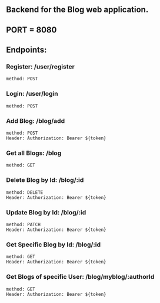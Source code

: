 ## Backend for the Blog web application.

## PORT = 8080

## Endpoints: 

### Register:  /user/register  
    method: POST

### Login:  /user/login
    method: POST

### Add Blog:  /blog/add
    method: POST
    Header: Authorization: Bearer ${token}

### Get all Blogs:  /blog
    method: GET

### Delete Blog by Id:  /blog/:id
    method: DELETE
    Header: Authorization: Bearer ${token}

### Update Blog by Id: /blog/:id
    method: PATCH
    Header: Authorization: Bearer ${token}

### Get Specific Blog by Id: /blog/:id
    method: GET
    Header: Authorization: Bearer ${token}

### Get Blogs of specific User: /blog/myblog/:authorId
    method: GET
    Header: Authorization: Bearer ${token}
